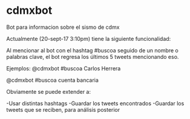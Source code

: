 # cdmxbot
Bot para informacion sobre el sismo de cdmx

Actualmente (20-sept-17 3:10pm) tiene la siguiente funcionalidad:

Al mencionar al bot con el hashtag #buscoa seguido de un nombre o palabras clave, el bot regresa los últimos 5 tweets mencionando eso.

Ejemplos:
@cdmxbot #buscoa Carlos Herrera

@cdmxbot #buscoa cuenta bancaria

Obviamente se puede extender a:

-Usar distintas hashtags
-Guardar los tweets encontrados
-Guardar los tweets que se reciben, para análisis posterior
